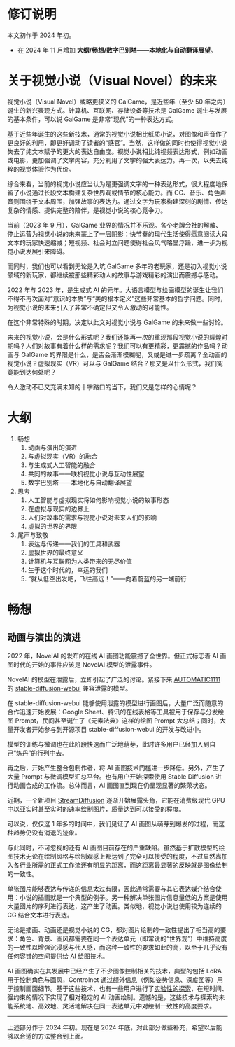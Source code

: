 # 修订说明

本文初作于 2024 年初。

* 在 2024 年 11 月增加 **大纲/畅想/数字巴别塔——本地化与自动翻译展望**。

# 关于视觉小说（Visual Novel）的未来

视觉小说（Visual Novel）或略更狭义的 GalGame，是近些年（至少 50 年之内）诞生的新兴表现方式。计算机、互联网、存储设备等技术是 GalGame 诞生与发展的基本条件，可以说 GalGame 是非常“现代”的一种表达方式。

基于近些年诞生的这些新技术，通常的视觉小说相比纸质小说，对图像和声音作了更良好的利用，即更好调动了读者的“感官”。当然，这样做的同时也使得视觉小说失去了纯文本赋予的更大的表达自由度。视觉小说相比纯视频表达形式，例如动画或电影，更加强调了文字内容，充分利用了文字的强大表达力。再一次，以失去纯粹的视觉体验作为代价。

综合来看，当前的视觉小说应当认为是更强调文字的一种表达形式，很大程度地保留了小说通过长段文本构建复杂世界观或情节的核心能力。而 CG、音乐、角色声音则围绕于文本周围，加强故事的表达力。通过文字为玩家构建深刻的剧情、传达复杂的情感、提供完整的陪伴，是视觉小说的核心竞争力。

当前（2023 年 9 月），GalGame 业界的情况并不乐观。各个老牌会社的解散、停止运营为视觉小说的未来蒙上了一层阴影；快节奏的现代生活使得愿意阅读大段文本的玩家快速缩减；短视频、社会对立问题使得社会风气略显浮躁，进一步为视觉小说发展引来障碍。

而同时，我们也可以看到无论是入坑 GalGame 多年的老玩家，还是初入视觉小说领域的新玩家，都继续被那些精彩动人的故事与游戏精彩的演出而震撼与感动。

2022 年与 2023 年，是生成式 AI 的元年。大语言模型与绘画模型的诞生让我们不得不再次面对“意识的本质”与“美的根本定义”这些非常基本的哲学问题。同时，为视觉小说的未来引入了非常不确定但又令人激动的可能性。

在这个非常特殊的时期，决定以此文对视觉小说与 GalGame 的未来做一些讨论。

未来的视觉小说，会是什么形式呢？我们还能再一次的重现那段视觉小说的辉煌时期吗？人们对故事有着什么样的需求呢？我们可以有更精彩，更震撼的作品吗？动画与 GalGame 的界限是什么，是否会渐渐模糊呢，又或是进一步疏离？全动画的视觉小说？虚拟现实（VR）可以与 GalGame 结合？那又是以什么形式，我们究竟能到达何处呢？

令人激动不已又充满未知的十字路口的当下，我们又是怎样的心情呢？

# 大纲

1. 畅想
    1. 动画与演出的演进
    2. 与虚拟现实（VR）的融合
    3. 与生成式人工智能的融合
    4. 共同的故事——联机视觉小说与互动性展望
    5. 数字巴别塔——本地化与自动翻译展望
2. 思考
    1. 人工智能与虚拟现实将如何影响视觉小说的故事形态
    2. 在虚拟与现实的边界上
    3. 人们对故事的需求与视觉小说对未来人们的影响
    4. 虚拟的世界的界限
3. 尾声与致敬
    1. 表达与传递——我们的工具和武器
    2. 虚拟世界的最终意义
    3. 计算机与互联网为人类带来的无尽价值
    4. 生于这个时代的，幸运的我们
    5. “就从低空出发吧，飞往高远！”——向着蔚蓝的另一端前行

# 畅想

## 动画与演出的演进

2022 年，NovelAI 的发布的在线 AI 画图功能震撼了全世界。但正式标志着 AI 画图时代的开始的事件应该是 NovelAI 模型的泄露事件。

NovelAI 的模型在泄露后，立即引起了广泛的讨论。紧接下来 [AUTOMATIC1111](https://github.com/AUTOMATIC1111) 的 [stable-diffusion-webui](https://github.com/AUTOMATIC1111/stable-diffusion-webui) 兼容泄露的模型。

在 stable-diffusion-webui 能够使用泄露的模型进行画图后，大量广泛而随意的合作迅速开始发展：Google Sheet、腾讯的在线表格等工具被用于保存与分发绘图 Prompt，民间甚至诞生了《元素法典》这样的绘图 Prompt 大总结；同时，大量开发者开始参与到开源项目 stable-diffusion-webui 的开发与改进中。

模型的训练与微调也在此阶段快速而广泛地萌芽，此时许多用户已经加入到自己“炼丹”的行列中去。

再之后，开始产生整合包制作者，将 AI 画图技术门槛进一步降低。另外，产生了大量 Prompt 与微调模型汇总平台。也有用户开始探索使用 Stable Diffusion 进行动画合成的工作流。总体而言，AI 画图直到现在仍呈现显著的繁荣状态。

近期，一个新项目 [StreamDiffusion](https://github.com/cumulo-autumn/StreamDiffusion) 逐渐开始展露头角，它能在消费级现代 GPU 中以亚实时甚至实时的速率绘制图片，质量达到可以接受的程度。

可以说，仅仅这 1 年多的时间中，我们见证了 AI 画图从萌芽到爆发的过程，而这种趋势仍没有消退的迹象。

与此同时，不可忽视的还有 AI 画图目前存在的严重缺陷。虽然基于扩散模型的绘图技术无论在绘制风格与绘制观感上都达到了完全可以接受的程度，不过显然离加入各行业所需的正式工作流还有明显的距离，而这距离最显著的反映就是图像绘制的一致性。

单张图片能够表达与传递的信息太过有限，因此通常需要与其它表达媒介结合使用：小说的插画就是一个典型的例子。另一种解决单张图片信息量低的方案是使用大量图片的序列进行表达，这产生了动画。类似地，视觉小说也使用较为连续的 CG 结合文本进行表达。

无论是插画、动画还是视觉小说的 CG，都对图片绘制的一致性提出了相当高的要求：角色、背景、画风都需要在同一个表达单元（即常说的“世界观”）中维持高度的一致性以增强沉浸感与代入感，而这种一致性的要求如此的高，以至于几乎没有任何容错的空间提供给 AI 绘图技术。

AI 画图确实在其发展中已经产生了不少图像控制相关的技术，典型的包括 LoRA 用于控制角色与画风，Controlnet 通过额外信息（例如姿势信息、深度图等）用于控制画面细节。基于这些技术，也有一些用户进行了[实验性的探索](https://www.bilibili.com/video/BV1cX4y1z7Cb)，在短时间、强约束的情况下实现了相对稳定的 AI 动画绘制。遗憾的是，这些技术与探索均未能系统地、高效地、灵活地解决在同一表达单元中对绘制一致性的高度要求。

---

上述部分作于 2024 年初。现在是 2024 年底，对此部分做些补充，希望以后能够以合适的方法整合到上面。

